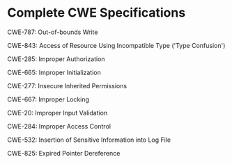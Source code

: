 

# Complete CWE Specifications

CWE-787: Out-of-bounds Write

CWE-843: Access of Resource Using Incompatible Type ('Type Confusion')

CWE-285: Improper Authorization

CWE-665: Improper Initialization

CWE-277: Insecure Inherited Permissions

CWE-667: Improper Locking

CWE-20: Improper Input Validation

CWE-284: Improper Access Control

CWE-532: Insertion of Sensitive Information into Log File

CWE-825: Expired Pointer Dereference